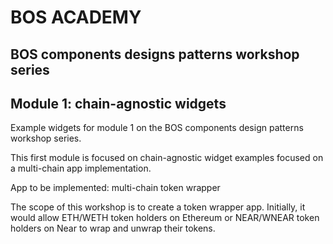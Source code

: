 # BOS ACADEMY

## BOS components designs patterns workshop series

## Module 1: chain-agnostic widgets
Example widgets for module 1 on the BOS components design patterns workshop series.

This first module is focused on chain-agnostic widget examples focused on a multi-chain app implementation.

App to be implemented: multi-chain token wrapper

The scope of this workshop is to create a token wrapper app. Initially, it would allow ETH/WETH token holders on Ethereum or NEAR/WNEAR token holders on Near to wrap and unwrap their tokens.